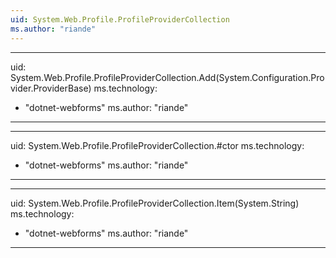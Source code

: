 ```yaml
---
uid: System.Web.Profile.ProfileProviderCollection
ms.author: "riande"
---
```


---
uid: System.Web.Profile.ProfileProviderCollection.Add(System.Configuration.Provider.ProviderBase)
ms.technology: 
  - "dotnet-webforms"
ms.author: "riande"
---

---
uid: System.Web.Profile.ProfileProviderCollection.#ctor
ms.technology: 
  - "dotnet-webforms"
ms.author: "riande"
---

---
uid: System.Web.Profile.ProfileProviderCollection.Item(System.String)
ms.technology: 
  - "dotnet-webforms"
ms.author: "riande"
---
